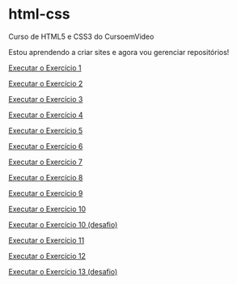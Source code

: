 # html-css
Curso de HTML5 e CSS3 do CursoemVideo

Estou aprendendo a criar sites e agora vou gerenciar repositórios!

<a href="https://brunohenriquedeveloper.github.io/HTML5-CSS/Ex%20-%2001/index.html">Executar o Exercício 1</a>

<a href="https://brunohenriquedeveloper.github.io/HTML5-CSS/Ex%20-%2002/index.html">Executar o Exercício 2</a>

<a href="https://brunohenriquedeveloper.github.io/HTML5-CSS/Ex%20-%2003/index.html">Executar o Exercício 3</a>

<a href="https://brunohenriquedeveloper.github.io/HTML5-CSS/Ex%20-%2004/index.html">Executar o Exercício 4</a>

<a href="https://brunohenriquedeveloper.github.io/HTML5-CSS/Ex%20-%2005/index.html">Executar o Exercício 5</a>

<a href="https://brunohenriquedeveloper.github.io/HTML5-CSS/Ex%20-%2006/index.html">Executar o Exercício 6</a>

<a href="https://brunohenriquedeveloper.github.io/HTML5-CSS/Ex%20-%2007/index.html">Executar o Exercício 7</a>

<a href="https://brunohenriquedeveloper.github.io/HTML5-CSS/Ex%20-%2008/index.html">Executar o Exercício 8</a>

<a href="https://brunohenriquedeveloper.github.io/HTML5-CSS/Ex%20-%2009/index.html">Executar o Exercício 9</a>

<a href="https://brunohenriquedeveloper.github.io/HTML5-CSS/Ex%20-%2010/index.html">Executar o Exercício 10</a>

<a href="https://brunohenriquedeveloper.github.io/HTML5-CSS/Ex%20-%2010%20(desafio)/Desafio.html">Executar o Exercício 10 (desafio)</a>

<a href="https://brunohenriquedeveloper.github.io/HTML5-CSS/Ex%20-%2011/index.html">Executar o Exercício 11</a>

<a href="https://brunohenriquedeveloper.github.io/HTML5-CSS/Ex%20-%2012/index.html">Executar o Exercício 12</a>

<a href="https://brunohenriquedeveloper.github.io/HTML5-CSS/Ex%20-%2013%20(desafio)/index.html">Executar o Exercício 13 (desafio)</a>